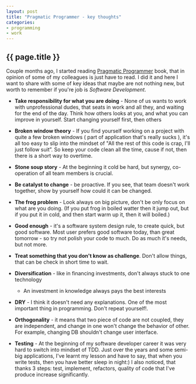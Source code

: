```yaml
---
layout: post
title: "Pragmatic Programmer - key thoughts"
categories: 
- programming
- work
---
```


## {{ page.title }}

Couple months ago, I started reading [Pragmatic Programmer](http://www.pragprog.com/the-pragmatic-programmer) book, that in opinion of some of my colleagues is just have to read.
I did it and here I want to share with some of key ideas that maybe are not nothing new, but worth to remember if you're job is _Software Development_.

* __Take responsibility for what you are doing__ - None of us wants to work with unprofessional dudes, that seats in work and all they, and waiting for the end of the day. Think how others looks at you, and what you can improve in yourself. Start changing yourself first, then others

* __Broken window theory__ -  If you find yourself working on a project with quite a few broken windows ( part of application that's really sucks ), it's all too easy to slip into the mindset of "All the rest of this code is crap, I'll just follow suit”. So keep your code clean all the time, cause if not, then there is a short way to overtime.

* __Stone soup story__ - At the beginning it cold be hard, but synergy, co-operation of all team members is crucial.

* __Be catalyst to change__ - be proactive. If you see, that team doesn't work together, show by yourself how could it can be changed.

* __The frog problem__ - Look always on big picture, don't be only focus on what are you doing. (If you put frog in boiled watter then it jump out, but if you put it in cold, and then start warm up it, then it will boiled.)

* __Good enough__ - it's a software system design rule, to create quick, but good software.  Most user prefers good software today, than great tomorrow - so try not polish your code to much. Do as much it's needs, but not more.


* __Treat something that you don't know as challenge__. Don't allow things, that can be check in short time to wait. 

* __Diversification__ - like in financing investments, don't always stuck to one technology
  * An investment in knowledge always pays the best interests

* __DRY__ - I think it doesn't need any explanations. One of the most important thing in programming. Don't repeat yourself!.

* __Orthogonality__ - it means that two piece of code are not coupled, they are independent, and change in one won't change the behavior of other. For example, changing DB shouldn't change user interface. 

* __Testing__ - 
  At the beginning of my software developer career it was very hard to switch into mindset of TDD. Just over the years and some semi-big applications, I've learnt my lesson and have to say, that when you write tests, then you have better sleep in night:) I also noticed, that thanks 3 steps: test, implement, refactors, quality of code that I've produce increase significantly.



